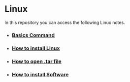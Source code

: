 # Linux
In this repository you can access the following Linux notes.

- ###  [Basics Command](<Basics Command.md>)
- ###  [How to install Linux](<How To install Linux.md>)
- ###  [How to open .tar file ](<How to open .tar file.md>)
- ###  [How to install Software](<To install software.md>)